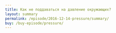 ```yaml
---
title: Как не поддаваться на давление окружающих?
layout: summary
permalink: /episode/2016-12-14-pressure/summary/
buy: /buy-episode/pressure/
---
```

